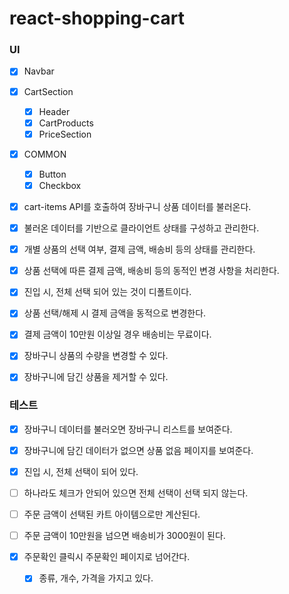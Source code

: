 # react-shopping-cart

### UI

- [x] Navbar
- [x] CartSection
  - [x] Header
  - [x] CartProducts
  - [x] PriceSection
- [x] COMMON

  - [x] Button
  - [x] Checkbox

- [x] cart-items API를 호출하여 장바구니 상품 데이터를 불러온다.
- [x] 불러온 데이터를 기반으로 클라이언트 상태를 구성하고 관리한다.
- [x] 개별 상품의 선택 여부, 결제 금액, 배송비 등의 상태를 관리한다.
- [x] 상품 선택에 따른 결제 금액, 배송비 등의 동적인 변경 사항을 처리한다.
- [x] 진입 시, 전체 선택 되어 있는 것이 디폴트이다.
- [x] 상품 선택/해제 시 결제 금액을 동적으로 변경한다.
- [x] 결제 금액이 10만원 이상일 경우 배송비는 무료이다.
- [x] 장바구니 상품의 수량을 변경할 수 있다.
- [x] 장바구니에 담긴 상품을 제거할 수 있다.

### 테스트

- [x] 장바구니 데이터를 불러오면 장바구니 리스트를 보여준다.
- [x] 장바구니에 담긴 데이터가 없으면 상품 없음 페이지를 보여준다.
- [x] 진입 시, 전체 선택이 되어 있다.

- [ ] 하나라도 체크가 안되어 있으면 전체 선택이 선택 되지 않는다.
- [ ] 주문 금액이 선택된 카트 아이템으로만 계산된다.
- [ ] 주문 금액이 10만원을 넘으면 배송비가 3000원이 된다.

- [x] 주문확인 클릭시 주문확인 페이지로 넘어간다.
  - [x] 종류, 개수, 가격을 가지고 있다.

